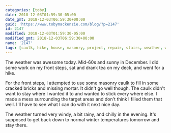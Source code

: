 ```yaml
---
categories: [toby]
date: 2018-12-03T01:59:30-05:00
date_gmt: 2018-12-03T06:59:30+00:00
guid: 'https://www.tobymackenzie.com/blog/?p=2147'
id: 2147
modified: 2018-12-03T01:59:30-05:00
modified_gmt: 2018-12-03T06:59:30+00:00
name: '2147'
tags: [caulk, hike, house, masonry, project, repair, stairs, weather, winter]
---
```


The weather was awesome today.  Mid-60s and sunny in December.<!--more-->  I did some work on my front steps, sat and drank tea on my deck, and went for a hike.

For the front steps, I attempted to use some masonry caulk to fill in some cracked bricks and missing mortar.  It didn't go well though.  The caulk didn't want to stay where I wanted it to and wanted to stick every where else.  I made a mess surrounding the target areas and don't think I filled them that well.  I'll have to see what I can do with it next nice day.

The weather turned very windy, a bit rainy, and chilly in the evening.  It's supposed to get back down to normal winter temperatures tomorrow and stay there.
